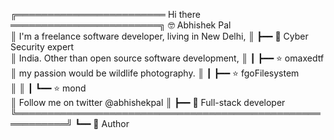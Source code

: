 ╔════════════════════════ Hi there ════════════════════════╗ 🤓 Abhishek Pal           
║ I'm a freelance software developer, living in New Delhi,                ║ ┣━━ 🐍 Cyber Security expert       
║ India. Other than open source software development,      ║ ┃   ┣━━ ⭐ omaxedtf            
║ my passion would be wildlife photography.                ║ ┃   ┣━━ ⭐ fgoFilesystem    
║                                                          ║ ┃   ┗━━ ⭐ mond          
║ Follow me on twitter @abhishekpal                        ║ ┣━━ 🔧 Full-stack developer
╚══════════════════════════════════════════════════════════╝ ┗━━ 📘 Author 
